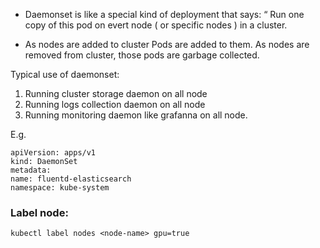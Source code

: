 - Daemonset is like a special kind of deployment that says:
“ Run one copy of this pod on evert node ( or specific nodes ) in a cluster.

- As nodes are added to cluster Pods are added to them. As nodes are removed from cluster, those pods are garbage collected.

Typical use of daemonset:

1. Running cluster storage daemon on all node
2. Running logs collection daemon on all node
3. Running monitoring daemon like grafanna on all node.

E.g.
```
apiVersion: apps/v1
kind: DaemonSet
metadata:  
name: fluentd-elasticsearch  
namespace: kube-system
```

### Label node:
```
kubectl label nodes <node-name> gpu=true
```
